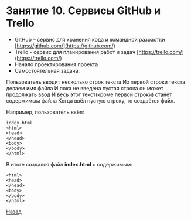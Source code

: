 # Занятие 10. Сервисы GitHub и Trello

- GitHub – сервис для хранения кода и командной разраотки
[https://github.com/](https://github.com/)
- Trello - сервис для планирования работ и задач
[https://trello.com/](https://trello.com/)
- Начало проектирования проекта
- Самостоятельная задача:

Пользователь вводит несколько строк текста
Из первой строки текста делаем имя файла
И пока не введена пустая строка он может продолжать ввод
И весь этот текст(кроме первой строки) станет содержимым файла
Когда ввёл пустую строку, то создаётся файл.

Например, пользователь ввёл:
```
index.html
<html>
<head>
</head>
<body>
</body>
</html>
```

В итоге создался файл **index.html** с содержимым:
```
<html>
<head>
</head>
<body>
</body>
</html>
```

[Назад](https://github.com/lavsexpert/python/)
